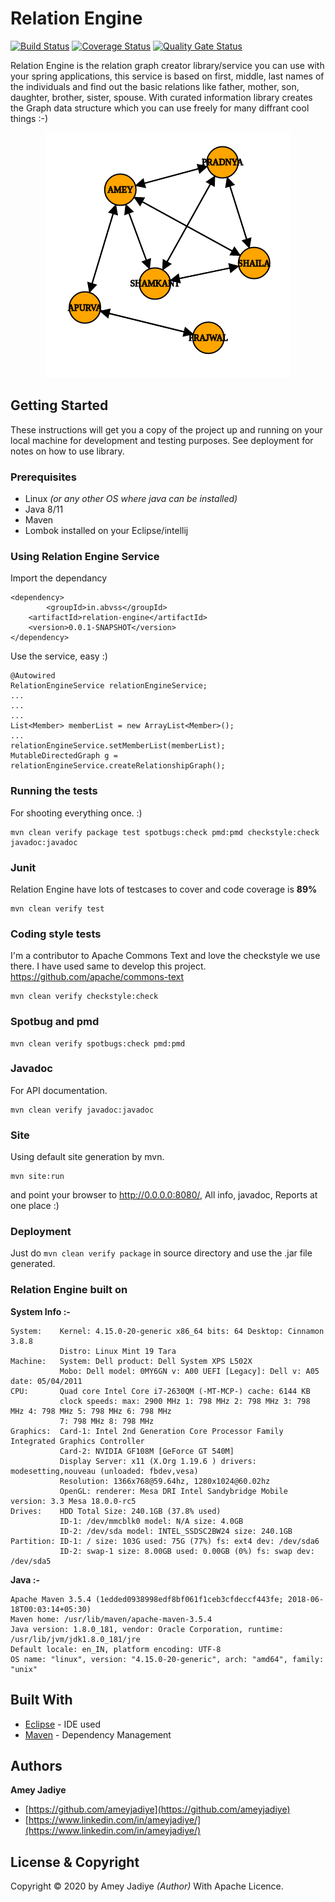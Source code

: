 # Relation Engine

[![Build Status](https://travis-ci.com/abvss/relation-engine.svg?branch=master)](https://travis-ci.com/abvss/relation-engine) [![Coverage Status](https://coveralls.io/repos/github/abvss/relation-engine/badge.svg?branch=master)](https://coveralls.io/github/abvss/relation-engine?branch=master) [![Quality Gate Status](https://sonarcloud.io/api/project_badges/measure?project=abvss_relation-engine&metric=alert_status)](https://sonarcloud.io/dashboard?id=abvss_relation-engine)

Relation Engine is the relation graph creator library/service you can use with your spring applications, this service is based on first, middle, last names of the individuals and find out the basic relations like father, mother, son, daughter, brother, sister, spouse. With curated information library creates the Graph data structure which you can use freely for many diffrant cool things :-)

<p align="center">
  <img src="/src/test/resources/generated-graph/graph.png" />
</p>

## Getting Started

These instructions will get you a copy of the project up and running on your local machine for development and testing purposes. See deployment for notes on how to use library.


### Prerequisites

* Linux _(or any other OS where java can be installed)_
* Java 8/11
* Maven
* Lombok installed on your Eclipse/intellij

### Using Relation Engine Service

Import the dependancy
```
<dependency>
        <groupId>in.abvss</groupId>
	<artifactId>relation-engine</artifactId>
	<version>0.0.1-SNAPSHOT</version>
</dependency>
```
Use the service, easy :)

```
@Autowired
RelationEngineService relationEngineService;
...
...
...
List<Member> memberList = new ArrayList<Member>();
...
relationEngineService.setMemberList(memberList);      
MutableDirectedGraph g = relationEngineService.createRelationshipGraph();   

```


### Running the tests
For shooting everything once. :)

```
mvn clean verify package test spotbugs:check pmd:pmd checkstyle:check javadoc:javadoc
```

### Junit
Relation Engine have lots of testcases to cover and code coverage is **89%**
```
mvn clean verify test
```

### Coding style tests
I'm a contributor to Apache Commons Text and love the checkstyle we use there. I have used same to develop this project.
https://github.com/apache/commons-text

```
mvn clean verify checkstyle:check
```
### Spotbug and pmd
```
mvn clean verify spotbugs:check pmd:pmd
```
### Javadoc
For API documentation.
```
mvn clean verify javadoc:javadoc
```
### Site
Using default site generation by mvn.
```
mvn site:run
```
and point your browser to http://0.0.0.0:8080/, All info, javadoc, Reports at one place :)

### Deployment

Just do ```mvn clean verify package``` in source directory and use the .jar file generated.

### Relation Engine built on

**System Info :-**

```
System:    Kernel: 4.15.0-20-generic x86_64 bits: 64 Desktop: Cinnamon 3.8.8
           Distro: Linux Mint 19 Tara
Machine:   System: Dell product: Dell System XPS L502X
           Mobo: Dell model: 0MY6GN v: A00 UEFI [Legacy]: Dell v: A05 date: 05/04/2011
CPU:       Quad core Intel Core i7-2630QM (-MT-MCP-) cache: 6144 KB
           clock speeds: max: 2900 MHz 1: 798 MHz 2: 798 MHz 3: 798 MHz 4: 798 MHz 5: 798 MHz 6: 798 MHz
           7: 798 MHz 8: 798 MHz
Graphics:  Card-1: Intel 2nd Generation Core Processor Family Integrated Graphics Controller
           Card-2: NVIDIA GF108M [GeForce GT 540M]
           Display Server: x11 (X.Org 1.19.6 ) drivers: modesetting,nouveau (unloaded: fbdev,vesa)
           Resolution: 1366x768@59.64hz, 1280x1024@60.02hz
           OpenGL: renderer: Mesa DRI Intel Sandybridge Mobile version: 3.3 Mesa 18.0.0-rc5
Drives:    HDD Total Size: 240.1GB (37.8% used)
           ID-1: /dev/mmcblk0 model: N/A size: 4.0GB
           ID-2: /dev/sda model: INTEL_SSDSC2BW24 size: 240.1GB
Partition: ID-1: / size: 103G used: 75G (77%) fs: ext4 dev: /dev/sda6
           ID-2: swap-1 size: 8.00GB used: 0.00GB (0%) fs: swap dev: /dev/sda5
```
**Java :-**

```
Apache Maven 3.5.4 (1edded0938998edf8bf061f1ceb3cfdeccf443fe; 2018-06-18T00:03:14+05:30)
Maven home: /usr/lib/maven/apache-maven-3.5.4
Java version: 1.8.0_181, vendor: Oracle Corporation, runtime: /usr/lib/jvm/jdk1.8.0_181/jre
Default locale: en_IN, platform encoding: UTF-8
OS name: "linux", version: "4.15.0-20-generic", arch: "amd64", family: "unix"

```

## Built With

* [Eclipse](https://www.eclipse.org/) - IDE used
* [Maven](https://maven.apache.org/) - Dependency Management

## Authors

**Amey Jadiye**
* [https://github.com/ameyjadiye](https://github.com/ameyjadiye)
* [https://www.linkedin.com/in/ameyjadiye/](https://www.linkedin.com/in/ameyjadiye/)

## License & Copyright

Copyright © 2020 by Amey Jadiye _(Author)_ With Apache Licence.
